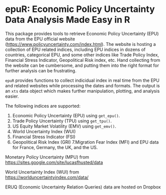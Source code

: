 # epuR: Economic Policy Uncertainty Data Analysis Made Easy in R

This package provides tools to retrieve Economic Policy Uncertainty (EPU) data from the EPU official website (https://www.policyuncertainty.com/index.html). The website is hosting a collection of EPU related indices, including EPU indices in dozens of countries, categorical EPU, and some other indices like Trade Policy Index, Financial Stress Indicator, Geopolitical Risk index, etc. Hand collecting from the website can be cumbersome, and putting them into the right format for further analysis can be frustrating. 

`epuR` provides functions to collect indicidual index in real time from the EPU and related websites while processing the dates and formats. The output is an `xts` data object which makes further manipulation, plotting, and analysis easier.

The following indices are supported:

1. Economic Policy Uncertainty (EPU) using `get_epu()`.
2. Trade Policy Uncertainty (TPU) using `get_tpu()`.
3. US Equity Market Volatility (EMV) using `get_emv()`.
4. World Uncertainty Index (WUI)
5. Financial Stress Indicator (FSI)
6. Geopolitical Risk Index (GRI)
7.Migration Fear Index (MFI) and EPU data for France, Germany, the UK, and the US.

Monetary Policy Uncertainty (MPU) from https://sites.google.com/site/lucasfhusted/data

World Uncertainty Index (WUI) from https://worlduncertaintyindex.com/data/

ERUQ (Economic Uncertainty Relation Queries) data are hosted on Dropbox
